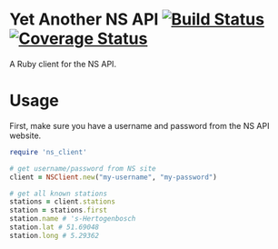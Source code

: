 Yet Another NS API [![Build Status](https://travis-ci.org/stefanhendriks/ns-api.png?branch=master)](https://travis-ci.org/stefanhendriks/ns-api) [![Coverage Status](https://coveralls.io/repos/stefanhendriks/ns-api/badge.png)](https://coveralls.io/r/stefanhendriks/ns-api)
==================
A Ruby client for the NS API.



Usage
=====
First, make sure you have a username and password from the NS API website.
```ruby
require 'ns_client'

# get username/password from NS site
client = NSClient.new("my-username", "my-password")

# get all known stations
stations = client.stations
station = stations.first
station.name # 's-Hertogenbosch
station.lat # 51.69048
station.long # 5.29362

```

